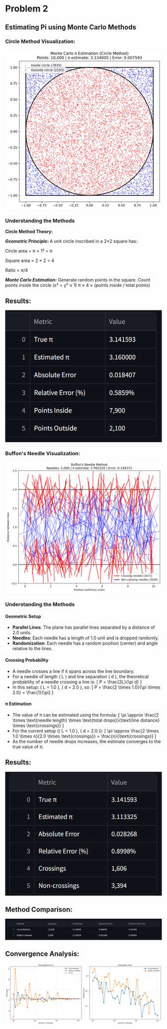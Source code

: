 # Problem 2
## Estimating Pi using Monte Carlo Methods
### Circle Method Visualization:

![alt text](image-7.png)



### Understanding the Methods
**Circle Method Theory:**

***Geometric Principle:*** A unit circle inscribed in a 2×2 square has:

Circle area = π × 1² = π

Square area = 2 × 2 = 4

Ratio = π/4

***Monte Carlo Estimation:*** Generate random points in the square. 
 Count points inside the circle (x² + y² ≤ 1)
π ≈ 4 × (points inside / total points)

## Results:

![alt text](image-10.png)

###  Buffon's Needle Visualization:
![alt text](image-9.png)

### Understanding the Methods
#### Geometric Setup
- **Parallel Lines**: The plane has parallel lines separated by a distance of 2.0 units.
- **Needles**: Each needle has a length of 1.0 unit and is dropped randomly.
- **Randomization**: Each needle has a random position (center) and angle relative to the lines.

#### Crossing Probability
- A needle crosses a line if it spans across the line boundary.
- For a needle of length \( L \) and line separation \( d \), the theoretical probability of a needle crossing a line is:
  \[
  P = \frac{2L}{\pi d}
  \]
- In this setup: \( L = 1.0 \), \( d = 2.0 \), so:
  \[
  P = \frac{2 \times 1.0}{\pi \times 2.0} = \frac{1}{\pi}
  \]

#### π Estimation
- The value of π can be estimated using the formula:
  \[
  \pi \approx \frac{2 \times \text{needle length} \times \text{total drops}}{\text{line distance} \times \text{crossings}}
  \]
- For the current setup (\( L = 1.0 \), \( d = 2.0 \)):
  \[
  \pi \approx \frac{2 \times 1.0 \times n}{2.0 \times \text{crossings}} = \frac{n}{\text{crossings}}
  \]
- As the number of needle drops increases, the estimate converges to the true value of π.

## Results:

![alt text](image-11.png)

## Method Comparison:

![alt text](image-12.png)

## Convergence Analysis:
![alt text](image-13.png)